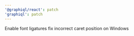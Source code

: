 ```yaml
---
'@graphiql/react': patch
'graphiql': patch
---
```


Enable font ligatures fix incorrect caret position on Windows
